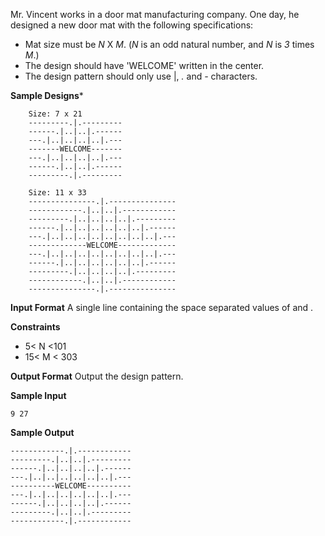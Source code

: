 Mr. Vincent works in a door mat manufacturing company. One day, he designed a new door mat with the following specifications:
- Mat size must be _N_ X _M_. (_N_ is an odd natural number, and _N_ is _3_ times _M_.)
- The design should have 'WELCOME' written in the center.
- The design pattern should only use |, _._ and _-_ characters.

**Sample Designs***
````
    Size: 7 x 21 
    ---------.|.---------
    ------.|..|..|.------
    ---.|..|..|..|..|.---
    -------WELCOME-------
    ---.|..|..|..|..|.---
    ------.|..|..|.------
    ---------.|.---------
    
    Size: 11 x 33
    ---------------.|.---------------
    ------------.|..|..|.------------
    ---------.|..|..|..|..|.---------
    ------.|..|..|..|..|..|..|.------
    ---.|..|..|..|..|..|..|..|..|.---
    -------------WELCOME-------------
    ---.|..|..|..|..|..|..|..|..|.---
    ------.|..|..|..|..|..|..|.------
    ---------.|..|..|..|..|.---------
    ------------.|..|..|.------------
    ---------------.|.---------------
````

**Input Format**
A single line containing the space separated values of  and .

**Constraints**
- 5< N <101
- 15< M < 303

**Output Format**
Output the design pattern.

**Sample Input**
````
9 27
````
**Sample Output**
````
------------.|.------------
---------.|..|..|.---------
------.|..|..|..|..|.------
---.|..|..|..|..|..|..|.---
----------WELCOME----------
---.|..|..|..|..|..|..|.---
------.|..|..|..|..|.------
---------.|..|..|.---------
------------.|.------------
````